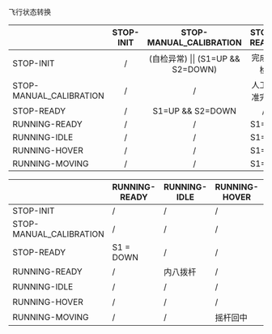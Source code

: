 飞行状态转换



|                         | STOP-INIT |      STOP-MANUAL_CALIBRATION       |  STOP-READY  |
| ----------------------- | :-------: | :--------------------------------: | :----------: |
| STOP-INIT               |     /     | (自检异常) \|\| (S1=UP && S2=DOWN) |   完成自检   |
| STOP-MANUAL_CALIBRATION |     /     |                 /                  | 人工校准完成 |
| STOP-READY              |     /     |          S1=UP && S2=DOWN          |      /       |
| RUNNING-READY           |     /     |                 /                  |    S1=UP     |
| RUNNING-IDLE            |     /     |                 /                  |    S1=UP     |
| RUNNING-HOVER           |     /     |                 /                  |    S1=UP     |
| RUNNING-MOVING          |     /     |                 /                  |    S1=UP     |



|                         | RUNNING-READY | RUNNING-IDLE | RUNNING-HOVER | RUNNING-MOVING |
| ----------------------- | ------------- | ------------ | ------------- | -------------- |
| STOP-INIT               | /             | /            | /             | /              |
| STOP-MANUAL_CALIBRATION | /             | /            | /             | /              |
| STOP-READY              | S1 = DOWN     | /            | /             | /              |
| RUNNING-READY           | /             | 内八拨杆     | /             | /              |
| RUNNING-IDLE            | /             | /            | /             | 油门向上       |
| RUNNING-HOVER           | /             | /            | /             | 拨杆           |
| RUNNING-MOVING          | /             | /            | 摇杆回中      | /              |

